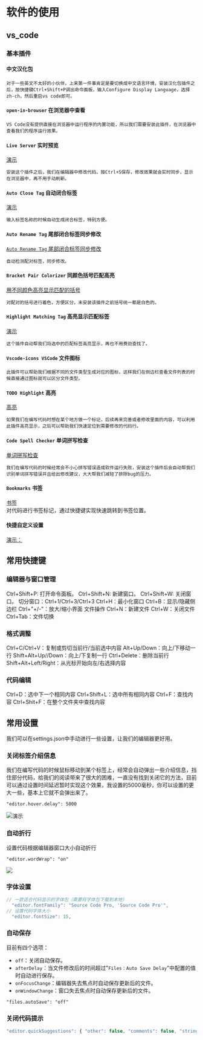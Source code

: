 
# 软件的使用

## vs_code  

### 基本插件  

#### 中文汉化包  

```
对于一些英文不太好的小伙伴，上来第一件事肯定是要切换成中文语言环境，安装汉化包插件之后，按快捷键Ctrl+Shift+P调出命令面板，输入Configure Display Language，选择zh-ch，然后重启vs code即可。
```

#### `open-in-browser` 在浏览器中查看  

```
VS Code没有提供直接在浏览器中运行程序的内置功能，所以我们需要安装此插件，在浏览器中查看我们的程序运行效果。
```

#### `Live Server` 实时预览  

[演示](http://suo.im/4oXFUc)
```
安装这个插件之后，我们在编辑器中修改代码，按Ctrl+S保存，修改效果就会实时同步，显示在浏览器中，再不用手动刷新。
```

#### `Auto Close Tag` 自动闭合标签  

[演示](http://suo.im/4oXFOI)
```
输入标签名称的时候自动生成闭合标签，特别方便。
```

#### `Auto Rename Tag` 尾部闭合标签同步修改  

[`Auto Rename Tag` 尾部闭合标签同步修改](http://suo.im/584WeD)

```
自动检测配对标签，同步修改。
```

#### `Bracket Pair Colorizer` 同颜色括号匹配高亮  

[用不同颜色高亮显示匹配的括号](http://suo.im/5fB9AU)  

```
对配对的括号进行着色，方便区分，未安装该插件之前括号统一都是白色的。
```

#### `Highlight Matching Tag` 高亮显示匹配标签  

[演示](http://suo.im/4DZGhG)  

```
这个插件自动帮我们将选中的匹配标签高亮显示，再也不用费劲查找了。
```

#### `Vscode-icons VSCode` 文件图标  

```
此插件可以帮助我们根据不同的文件类型生成对应的图标，这样我们在侧边栏查看文件列表的时候直接通过图标就可以区分文件类型。
```

#### `TODO Highlight` 高亮  

[高亮](http://suo.im/584WNN)
```
如果我们在编写代码时想在某个地方做一个标记，后续再来完善或者修改里面的内容，可以利用此插件高亮显示，之后可以帮助我们快速定位到需要修改的代码行。
```

#### `Code Spell Checker` 单词拼写检查  

[单词拼写检查](http://suo.im/4oXGoG)  

```
我们在编写代码的时候经常会不小心拼写错误造成软件运行失败，安装这个插件后会自动帮我们识别单词拼写错误并且给出修改建议，大大帮我们减轻了排除bug的压力。
```
#### `Bookmarks` 书签  

[书签](http://suo.im/584um4)  
对代码进行书签标记，通过快捷键实现快速跳转到书签位置。

#### 快捷自定义设置  

[演示：](http://suo.im/4wtTJl)

## 常用快捷键  

### 编辑器与窗口管理    

Ctrl+Shift+P: 打开命令面板。
Ctrl+Shift+N: 新建窗口。
Ctrl+Shift+W: 关闭窗口。
切分窗口：Ctrl+1/Ctrl+3/Ctrl+3
Ctrl+H：最小化窗口
Ctrl+B：显示/隐藏侧边栏
Ctrl+"+/-"：放大/缩小界面
文件操作
Ctrl+N：新建文件
Ctrl+W：关闭文件
Ctrl+Tab：文件切换  

### 格式调整  

Ctrl+C/Ctrl+V：复制或剪切当前行/当前选中内容
Alt+Up/Down：向上/下移动一行
Shift+Alt+Up//Down：向上/下复制一行
Ctrl+Delete：删除当前行
Shift+Alt+Left/Right：从光标开始向左/右选择内容
### 代码编辑  

Ctrl+D：选中下一个相同内容
Ctrl+Shift+L：选中所有相同内容
Ctrl+F：查找内容
Ctrl+Shit+F：在整个文件夹中查找内容

## 常用设置  

我们可以在settings.json中手动进行一些设置，让我们的编辑器更好用。

### 关闭标签介绍信息  

我们在编写代码的时候鼠标移动到某个标签上，经常会自动弹出一些介绍信息，挡住部分代码，给我们的阅读带来了很大的困难，一直没有找到关闭它的方法，目前可以通过设置时间延迟暂时实现这个效果，我设置的5000毫秒，你可以设置的更大一些，基本上它就不会弹出来了。

```
"editor.hover.delay": 5000
```
![演示](http://suo.im/584uIu)


### 自动折行  

设置代码根据编辑器窗口大小自动折行
```
"editor.wordWrap": "on"
```

![](http://suo.im/5fBaCW)

### 字体设置
```js
// 一款适合代码显示的字体包（需要将字体包下载到本地）
  "editor.fontFamily": "Source Code Pro, 'Source Code Pro'",
// 设置代码字体大小
  "editor.fontSize": 15,
```

### 自动保存  

目前有四个选项：

* `off`：关闭自动保存。
* `afterDelay`：当文件修改后的时间超过"`Files：Auto Save Delay`"中配置的值时自动进行保存。
* `onFocusChange`：编辑器失去焦点时自动保存更新后的文件。
* `onWindowChange`：窗口失去焦点时自动保存更新后的文件。

```
"files.autoSave": "off"
```

### 关闭代码提示

```js
"editor.quickSuggestions": { "other": false, "comments": false, "strings": false }
```
